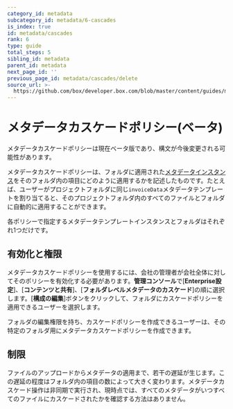 ```yaml
---
category_id: metadata
subcategory_id: metadata/6-cascades
is_index: true
id: metadata/cascades
rank: 6
type: guide
total_steps: 5
sibling_id: metadata
parent_id: metadata
next_page_id: ''
previous_page_id: metadata/cascades/delete
source_url: >-
  https://github.com/box/developer.box.com/blob/master/content/guides/metadata/6-cascades/0-index.md
---
```

# メタデータカスケードポリシー(ベータ)

<Message warning>

メタデータカスケードポリシーは現在ベータ版であり、構文が今後変更される可能性があります。

</Message>

メタデータカスケードポリシーは、フォルダに適用された[メタデータインスタンス][instance]をそのフォルダ内の項目にどのように適用するかを記述したものです。たとえば、ユーザーがプロジェクトフォルダに同じ`invoiceData`メタデータテンプレートを割り当てると、そのプロジェクトフォルダ内のすべてのファイルとフォルダに自動的に適用することができます。

各ポリシーで指定するメタデータテンプレートインスタンスとフォルダはそれぞれ1つだけです。

## 有効化と権限

メタデータカスケードポリシーを使用するには、会社の管理者が会社全体に対してそのポリシーを有効化する必要があります。**管理コンソール**で\[**Enterprise設定**]、\[**コンテンツと共有**]、\[**フォルダレベルメタデータのカスケード**]の順に選択します。\[**構成の編集**]ボタンをクリックして、フォルダにカスケードポリシーを適用できるユーザーを選択します。

フォルダの編集権限を持ち、カスケードポリシーを作成できるユーザーは、その特定のフォルダ用にメタデータカスケードポリシーを作成できます。

## 制限

ファイルのアップロードからメタデータの適用まで、若干の遅延が生じます。この遅延の程度はフォルダ内の項目の数によって大きく変わります。メタデータカスケード操作は非同期で実行され、現時点では、すべてのメタデータがいつすべてのファイルにカスケードされたかを確認する方法はありません。

[instance]: g://metadata/instances
